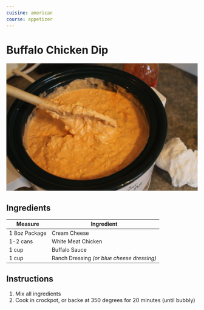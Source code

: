 ```yaml
---
cuisine: american
course: appetizer
---
```


# Buffalo Chicken Dip

![Photo](../_images/buffalo-chicken-dip.jpg)

## Ingredients

Measure|Ingredient
---|---
1 8oz Package|Cream Cheese
1-2 cans|White Meat Chicken
1 cup|Buffalo Sauce
1 cup|Ranch Dressing *(or blue cheese dressing)*

## Instructions

1. Mix all ingredients
2. Cook in crockpot, or backe at 350 degrees for 20 minutes (until bubbly)